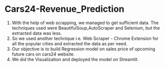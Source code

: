 # Cars24-Revenue_Prediction

1. With the help of web scrapping, we managed to get sufficient data. The techniques used were BeautifulSoup,AutoScraper and Selenium, but the extracted data was less.
2. So we used another technique i.e. Web Scraper - Chrome Extension for all the popular cities and extracted the data as per need.
3. Our objective is to build Regression model on sales price of upcoming future cars on cars24 website.
4. We did the Visualization and deployed the model on Streamlit.
